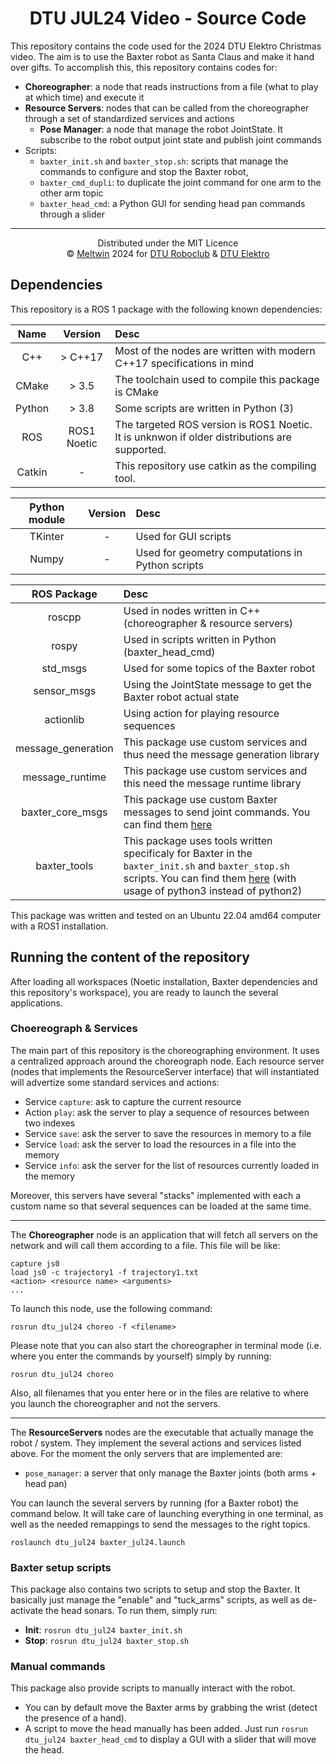 <h1 align="center">DTU JUL24 Video - Source Code</h1>

This repository contains the code used for the 2024 DTU Elektro Christmas video. The aim is to use the Baxter robot as Santa Claus and make it hand over gifts. To accomplish this, this repository contains codes for:

- **Choreographer**: a node that reads instructions from a file (what to play at which time) and execute it
- **Resource Servers**: nodes that can be called from the choreographer through a set of standardized services and actions
  - **Pose Manager**: a node that manage the robot JointState. It subscribe to the robot output joint state and publish joint commands
- Scripts:
  - `baxter_init.sh` and `baxter_stop.sh`: scripts that manage the commands to configure and stop the Baxter robot,
  - `baxter_cmd_dupli`: to duplicate the joint command for one arm to the other arm topic
  - `baxter_head_cmd`: a Python GUI for sending head pan commands through a slider

---

<p align="center">
    Distributed under the MIT Licence<br>
    © <a href="https://github.com/Meltwin">Meltwin</a> 2024 for <a href="https://roboclubdtu.github.io/">DTU Roboclub</a> & <a href="https://electro.dtu.dk/">DTU Elektro</a>
</p>

## Dependencies

This repository is a ROS 1 package with the following known dependencies:

| Name | Version | Desc |
| :-: | :-: | :- |
| C++ | > C++17 | Most of the nodes are written with modern C++17 specifications in mind |
| CMake | > 3.5 | The toolchain used to compile this package is CMake |
| Python | > 3.8 | Some scripts are written in Python (3) |
| ROS | ROS1 Noetic | The targeted ROS version is ROS1 Noetic. It is unknwon if older distributions are supported. |
| Catkin | - | This repository use catkin as the compiling tool. |

| Python module | Version | Desc |
| :-: | :-: | :- |
| TKinter |  - | Used for GUI scripts |
| Numpy | - | Used for geometry computations in Python scripts |

| ROS Package | Desc |
| :-: | :- |
| roscpp | Used in nodes written in C++ (choreographer & resource servers) |
| rospy | Used in scripts written in Python (baxter_head_cmd) |
| std_msgs | Used for some topics of the Baxter robot |
| sensor_msgs | Using the JointState message to get the Baxter robot actual state |
| actionlib | Using action for playing resource sequences |
| message_generation | This package use custom services and thus need the message generation library |
| message_runtime | This package use custom services and this need the message runtime library |
| baxter_core_msgs | This package use custom Baxter messages to send joint commands. You can find them [here](https://github.com/CentraleNantesRobotics/baxter_legacy/baxter_common)|
| baxter_tools | This package uses tools written specificaly for Baxter in the `baxter_init.sh` and `baxter_stop.sh` scripts. You can find them [here](https://github.com/CentraleNantesRobotics/baxter_legacy) (with usage of python3 instead of python2) | 

This package was written and tested on an Ubuntu 22.04 amd64 computer with a ROS1 installation.

## Running the content of the repository

After loading all workspaces (Noetic installation, Baxter dependencies and this repository's workspace), you are ready to launch the several applications.

### Choereograph & Services

The main part of this repository is the choreographing environment. It uses a centralized approach around the choreograph node. Each resource server (nodes that implements the ResourceServer interface) that will instantiated will advertize some standard services and actions:

- Service `capture`: ask to capture the current resource
- Action `play`: ask the server to play a sequence of resources between two indexes
- Service `save`: ask the server to save the resources in memory to a file
- Service `load`: ask the server to load the resources in a file into the memory
- Service `info`: ask the server for the list of resources currently loaded in the memory

Moreover, this servers have several "stacks" implemented with each a custom name so that several sequences can be loaded at the same time. 

--- 

The **Choreographer** node is an application that will fetch all servers on the network and will call them according to a file. This file will be like:

```
capture js0
load js0 -c trajectory1 -f trajectory1.txt
<action> <resource name> <arguments>
...
```

To launch this node, use the following command:

```shell
rosrun dtu_jul24 choreo -f <filename>
```

Please note that you can also start the choreographer in terminal mode (i.e. where you enter the commands by yourself) simply by running:

```shell
rosrun dtu_jul24 choreo
```

Also, all filenames that you enter here or in the files are relative to where you launch the choreographer and not the servers.

--- 

The **ResourceServers** nodes are the executable that actually manage the robot / system. They implement the several actions and services listed above. For the moment the only servers that are implemented are:

- `pose_manager`: a server that only manage the Baxter joints (both arms + head pan)

You can launch the several servers by running (for a Baxter robot) the command below. It will take care of launching everything in one terminal, as well as the needed remappings to send the messages to the right topics.

```shell
roslaunch dtu_jul24 baxter_jul24.launch
```

### Baxter setup scripts

This package also contains two scripts to setup and stop the Baxter. It basically just manage the "enable" and "tuck_arms" scripts, as well as de-activate the head sonars. To run them, simply run:

- **Init**: `rosrun dtu_jul24 baxter_init.sh`
- **Stop**: `rosrun dtu_jul24 baxter_stop.sh`

### Manual commands

This package also provide scripts to manually interact with the robot.

- You can by default move the Baxter arms by grabbing the wrist (detect the presence of a hand).
- A script to move the head manually has been added. Just run `rosrun dtu_jul24 baxter_head_cmd` to display a GUI with a slider that will move the head.
